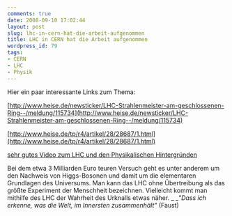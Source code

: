 ```yaml
---
comments: true
date: 2008-09-10 17:02:44
layout: post
slug: lhc-in-cern-hat-die-arbeit-aufgenommen
title: LHC in CERN hat die Arbeit aufgenommen
wordpress_id: 79
tags:
- CERN
- LHC
- Physik
---
```


Hier ein paar interessante Links zum Thema:

[http://www.heise.de/newsticker/LHC-Strahlenmeister-am-geschlossenen-Ring--/meldung/115734](http://www.heise.de/newsticker/LHC-Strahlenmeister-am-geschlossenen-Ring--/meldung/115734)

[http://www.heise.de/tp/r4/artikel/28/28687/1.html](http://www.heise.de/tp/r4/artikel/28/28687/1.html)

[sehr gutes Video zum LHC und den Physikalischen Hintergründen](http://mediaplayer.group.cam.ac.uk/component/option,com_mediadb/task,view/idstr,CUSP-PC-M2007-CERN/Itemid,29)

Bei dem etwa 3 Milliarden Euro teuren Versuch geht es unter anderem um den Nachweis von Higgs-Bosonen und damit um die elementaren Grundlagen des Universums. Man kann das LHC ohne Übertreibung als das größte Experiment der Menschheit bezeichnen.
Vielleicht kommt man mithilfe des LHC der Wahrheit des Urknalls etwas näher.
_
__"Dass ich erkenne, was die Welt, im Innersten zusammenhält"_ (Faust)



